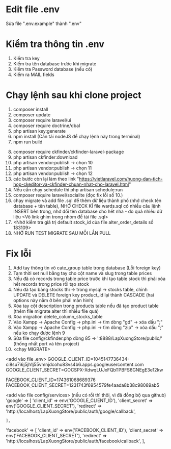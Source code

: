 # Edit file .env

Sửa file ".env.example" thành ".env"

# Kiểm tra thông tin .env

1. Kiểm tra key
2. Kiểm tra tên database trước khi migrate
3. Kiểm tra Password database (nếu có)
4. Kiểm ra MAIL fields

# Chạy lệnh sau khi clone project

1. composer install
2. composer update
3. composer require laravel/ui
4. composer require doctrine/dbal
5. php artisan key:generate
6. npm install (Cần tải nodeJS để chạy lệnh này trong terminal)
7. npm run build
 <!-- 8. download ckeditor 4 (file .zip) -->
8. composer require ckfinder/ckfinder-laravel-package
9. php artisan ckfinder:download
10. php artisan vendor:publish -> chọn 10
11. php artisan vendor:publish -> chọn 11
12. php artisan vendor:publish -> chọn 12
13. các bước còn lại làm theo link "https://vietlaravel.com/huong-dan-tich-hop-ckeditor-va-ckfinder-chuan-nhat-cho-laravel.html"
14. Nếu cần chạy schedule thì php artisan schedule:run
15. composer require laravel/socialite (đọc fix lỗi số 10.)
16. chạy migrate và add file .sql để thêm dữ liệu thành phố (nhớ check tên database + tên table),
    NHỚ CHECK KĨ file wards.sql có nhiều câu lệnh INSERT bên trong, nhớ đổi tên database cho hết nha - do quá nhiều dữ liệu <Vô link ghim trong nhóm để tải file .sql>
17. <Nhớ kiểm tra giá trị default stock_id của file alter_order_details số 183109>
18. NHỚ RUN TEST MIGRATE SAU MỖI LẦN PULL

# Fix lỗi

1. Add tay thông tin vô cate_group table trong database (Lỗi foreign key)
2. Tạm thời set null bằng tay cho cột name và slug trong table prices
3. Nếu đã có records trong table price trước khi tạo table stock thì phải xóa hết records trong price rồi tạo stock
4. Nếu đã tạo bảng stocks thì -> trong mysql -> stocks table, chỉnh UPDATE và DELETE foreign key product_id lại thành CASCADE (hai options này nằm ở bên phải màn hình)
5. Xóa tay cột description trong products table nếu đã tạo product table (thêm file migrate alter thì nhiều file quá)
6. Xóa migration delete_column_stocks_table
7. Vào Xampp -> Apache Config -> php.ini -> tìm dòng "gd" -> xóa dấu ";"
8. Vào Xampp -> Apache Config -> php.ini -> tìm dòng "zip" -> xóa dấu ";" nếu ko chạy được lệnh 9
9. Sửa file config/ckfinder.php dòng 85 -> ':8888/LapXuongStore/public/' (thống nhất port và tên project)
10. <chạy MIGRATE>

<add vào file .env>
GOOGLE_CLIENT_ID=1045147736434-ci8su7i6j5jh1j55vmnjdcohu83vs4b6.apps.googleusercontent.com
GOOGLE_CLIENT_SECRET=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

FACEBOOK_CLIENT_ID=174361068689376
FACEBOOK_CLIENT_SECRET=1231743f6954579fe4aada8b38c98089ab5

<add vào file config/services> (nếu có rồi thì thôi, vì đã đồng bộ qua github)
'google' => [
'client_id' => env('GOOGLE_CLIENT_ID'),
'client_secret' => env('GOOGLE_CLIENT_SECRET'),
'redirect' => 'http://localhost/LapXuongStore/public/auth/google/callback',

    ],

'facebook' => [
'client_id' => env('FACEBOOK_CLIENT_ID'),
'client_secret' => env('FACEBOOK_CLIENT_SECRET'),
'redirect' => 'http://localhost/LapXuongStore/public/auth/facebook/callback',
],
